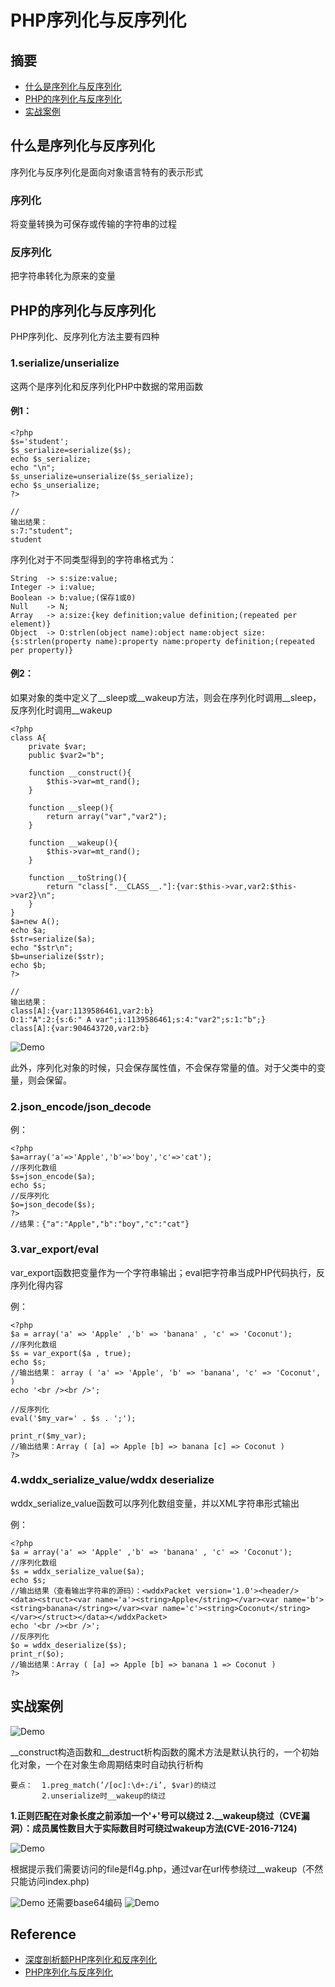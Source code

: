 # PHP序列化与反序列化

## 摘要

* [什么是序列化与反序列化](#什么是序列化与反序列化)
* [PHP的序列化与反序列化](#PHP的序列化与反序列化)
* [实战案例](#实战案例)

## 什么是序列化与反序列化

序列化与反序列化是面向对象语言特有的表示形式

### 序列化

将变量转换为可保存或传输的字符串的过程

### 反序列化

把字符串转化为原来的变量

## PHP的序列化与反序列化

PHP序列化、反序列化方法主要有四种

### 1.serialize/unserialize
这两个是序列化和反序列化PHP中数据的常用函数
#### 例1：

```
<?php
$s='student';
$s_serialize=serialize($s);
echo $s_serialize;
echo "\n";
$s_unserialize=unserialize($s_serialize);
echo $s_unserialize;
?>

//
输出结果：
s:7:"student";
student
```

序列化对于不同类型得到的字符串格式为：

```
String  -> s:size:value;
Integer -> i:value;
Boolean -> b:value;(保存1或0)
Null    -> N;
Array   -> a:size:{key definition;value definition;(repeated per element)}
Object  -> O:strlen(object name):object name:object size:{s:strlen(property name):property name:property definition;(repeated per property)}
```

#### 例2：

如果对象的类中定义了__sleep或__wakeup方法，则会在序列化时调用__sleep，反序列化时调用__wakeup

```
<?php
class A{
    private $var;
    public $var2="b";
    
    function __construct(){
        $this->var=mt_rand();
    }
    
    function __sleep(){
        return array("var","var2");
    }
    
    function __wakeup(){
        $this->var=mt_rand();
    }
    
    function __toString(){
        return "class[".__CLASS__."]:{var:$this->var,var2:$this->var2}\n";
    }
}
$a=new A();
echo $a;
$str=serialize($a);
echo "$str\n";
$b=unserialize($str);
echo $b;
?>

//
输出结果： 
class[A]:{var:1139586461,var2:b}
O:1:"A":2:{s:6:" A var";i:1139586461;s:4:"var2";s:1:"b";}
class[A]:{var:904643720,var2:b}
```
![Demo](youki992.github.io/_POSTS/images/1.png)

此外，序列化对象的时候，只会保存属性值，不会保存常量的值。对于父类中的变量，则会保留。

### 2.json_encode/json_decode

例：
```
<?php
$a=array('a'=>'Apple','b'=>'boy','c'=>'cat');
//序列化数组
$s=json_encode($a);
echo $s;
//反序列化
$o=json_decode($s);
?>
//结果：{"a":"Apple","b":"boy","c":"cat"}
```

### 3.var_export/eval
var_export函数把变量作为一个字符串输出；eval把字符串当成PHP代码执行，反序列化得内容

例：
```
<?php
$a = array('a' => 'Apple' ,'b' => 'banana' , 'c' => 'Coconut');
//序列化数组
$s = var_export($a , true);
echo $s;
//输出结果： array ( 'a' => 'Apple', 'b' => 'banana', 'c' => 'Coconut', )
echo '<br /><br />';

//反序列化
eval('$my_var=' . $s . ';');

print_r($my_var);
//输出结果：Array ( [a] => Apple [b] => banana [c] => Coconut )
?>
```

### 4.wddx_serialize_value/wddx deserialize

wddx_serialize_value函数可以序列化数组变量，并以XML字符串形式输出

例：
```
<?php
$a = array('a' => 'Apple' ,'b' => 'banana' , 'c' => 'Coconut');
//序列化数组
$s = wddx_serialize_value($a);
echo $s;
//输出结果（查看输出字符串的源码）：<wddxPacket version='1.0'><header/><data><struct><var name='a'><string>Apple</string></var><var name='b'><string>banana</string></var><var name='c'><string>Coconut</string></var></struct></data></wddxPacket>
echo '<br /><br />';
//反序列化
$o = wddx_deserialize($s);
print_r($o);
//输出结果：Array ( [a] => Apple [b] => banana 1 => Coconut )
?>
```

## 实战案例
![Demo](youki992.github.io/_POSTS/images/2.png)

__construct构造函数和__destruct析构函数的魔术方法是默认执行的，一个初始化对象，一个在对象生命周期结束时自动执行析构

```
要点：  1.preg_match(’/[oc]:\d+:/i’, $var)的绕过
       2.unserialize时__wakeup的绕过
```
**1.正则匹配在对象长度之前添加一个'+'号可以绕过
2.__wakeup绕过（CVE漏洞）：成员属性数目大于实际数目时可绕过wakeup方法(CVE-2016-7124)**

![Demo](youki992.github.io/_POSTS/images/3.png)

根据提示我们需要访问的file是fl4g.php，通过var在url传参绕过__wakeup（不然只能访问index.php)

![Demo](youki992.github.io/_POSTS/images/4.png)
还需要base64编码
![Demo](youki992.github.io/_POSTS/images/5.png)

## Reference
* [深度剖析额PHP序列化和反序列化](https://www.cnblogs.com/youyoui/p/8610068.html)
* [PHP序列化与反序列化](https://www.cnblogs.com/dayin1/p/11465832.html)